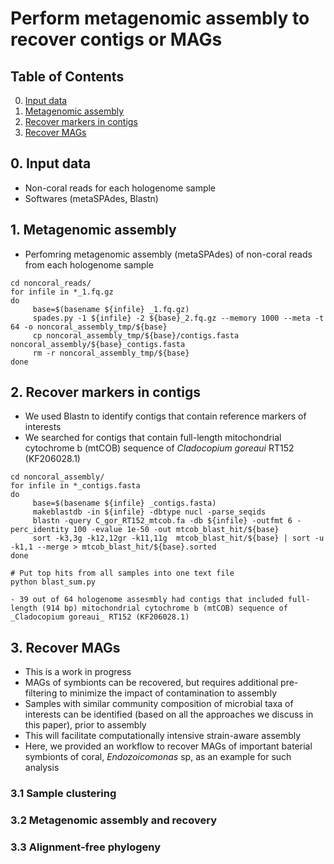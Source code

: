 # Perform metagenomic assembly to recover contigs or MAGs 

## Table of Contents
0. [Input data](#input)
1. [Metagenomic assembly](#MA)
2. [Recover markers in contigs](#generecov)
3. [Recover MAGs](#magrecov)

## 0. Input data <a name="input"></a>
- Non-coral reads for each hologenome sample
- Softwares (metaSPAdes, Blastn) 

## 1. Metagenomic assembly <a name="MA"></a>
- Perfomring metagenomic assembly (metaSPAdes) of non-coral reads from each hologenome sample

```
cd noncoral_reads/
for infile in *_1.fq.gz
do
     base=$(basename ${infile} _1.fq.gz)
     spades.py -1 ${infile} -2 ${base}_2.fq.gz --memory 1000 --meta -t 64 -o noncoral_assembly_tmp/${base}
     cp noncoral_assembly_tmp/${base}/contigs.fasta noncoral_assembly/${base}_contigs.fasta
     rm -r noncoral_assembly_tmp/${base}
done
```

## 2. Recover markers in contigs <a name="generecov"></a>
- We used Blastn to identify contigs that contain reference markers of interests
- We searched for contigs that contain full-length mitochondrial cytochrome b (mtCOB) sequence of _Cladocopium goreaui_ RT152 (KF206028.1)

```
cd noncoral_assembly/
for infile in *_contigs.fasta
do
     base=$(basename ${infile} _contigs.fasta)
     makeblastdb -in ${infile} -dbtype nucl -parse_seqids 
     blastn -query C_gor_RT152_mtcob.fa -db ${infile} -outfmt 6 -perc_identity 100 -evalue 1e-50 -out mtcob_blast_hit/${base}
     sort -k3,3g -k12,12gr -k11,11g  mtcob_blast_hit/${base} | sort -u -k1,1 --merge > mtcob_blast_hit/${base}.sorted
done

# Put top hits from all samples into one text file
python blast_sum.py

- 39 out of 64 hologenome assesmbly had contigs that included full-length (914 bp) mitochondrial cytochrome b (mtCOB) sequence of _Cladocopium goreaui_ RT152 (KF206028.1)
```

## 3. Recover MAGs <a name="magrecov"></a>
- This is a work in progress
- MAGs of symbionts can be recovered, but requires additional pre-filtering to minimize the impact of contamination to assembly
- Samples with similar community composition of microbial taxa of interests can be identified (based on all the approaches we discuss in this paper), prior to assembly 
- This will facilitate computationally intensive strain-aware assembly
- Here, we provided an workflow to recover MAGs of important baterial symbionts of coral, _Endozoicomonas_ sp, as an example for such analysis

### 3.1 Sample clustering 
### 3.2 Metagenomic assembly and recovery 
### 3.3 Alignment-free phylogeny 












